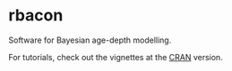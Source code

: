 # rbacon

Software for Bayesian age-depth modelling.

For tutorials, check out the vignettes at the [CRAN](https://cran.r-project.org/package=rbacon) version.
